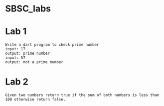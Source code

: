 # SBSC_labs
  # Lab 1
    Write a dart program to check prime number
    input: 17
    output: prime number
    input: 57 
    output: not a prime number
    
  # Lab 2
    Given two numbers return true if the sum of both numbers is less than 100 otherwise return false.
